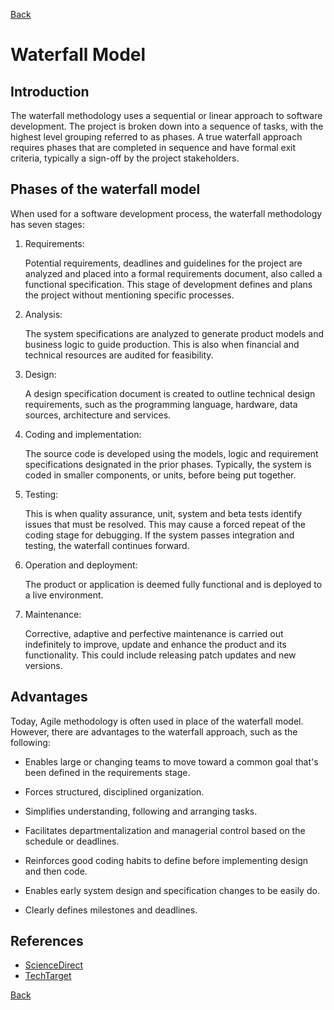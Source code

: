 [Back](README.md)

<h1> Waterfall Model </h1>

## Introduction

<p>The waterfall methodology uses a sequential or linear approach to software development. The project is broken down into a sequence of tasks, with the highest level grouping referred to as phases. A true waterfall approach requires phases that are completed in sequence and have formal exit criteria, typically a sign-off by the project stakeholders.</p>

## Phases of the waterfall model

<p>When used for a software development process, the waterfall methodology has seven stages:</p>

1. Requirements:
   <p>Potential requirements, deadlines and guidelines for the project are analyzed and placed into a formal requirements document, also called a functional specification. This stage of development defines and plans the project without mentioning specific processes.</p>

2. Analysis:
   <p>The system specifications are analyzed to generate product models and business logic to guide production. This is also when financial and technical resources are audited for feasibility.</p>

3. Design:
   <p>A design specification document is created to outline technical design requirements, such as the programming language, hardware, data sources, architecture and services.</p>

4. Coding and implementation:
   <p>The source code is developed using the models, logic and requirement specifications designated in the prior phases. Typically, the system is coded in smaller components, or units, before being put together.</p>

5. Testing:
   <p>This is when quality assurance, unit, system and beta tests identify issues that must be resolved. This may cause a forced repeat of the coding stage for debugging. If the system passes integration and testing, the waterfall continues forward.</p>

6. Operation and deployment:
   <p>The product or application is deemed fully functional and is deployed to a live environment.</p>

7. Maintenance:
   <p>Corrective, adaptive and perfective maintenance is carried out indefinitely to improve, update and enhance the product and its functionality. This could include releasing patch updates and new versions.</p>

## Advantages

<p>Today, Agile methodology is often used in place of the waterfall model. However, there are advantages to the waterfall approach, such as the following:</p>

- Enables large or changing teams to move toward a common goal that's been defined in the requirements stage.

- Forces structured, disciplined organization.

- Simplifies understanding, following and arranging tasks.

- Facilitates departmentalization and managerial control based on the schedule or deadlines.

- Reinforces good coding habits to define before implementing design and then code.

- Enables early system design and specification changes to be easily do.

- Clearly defines milestones and deadlines.

## References

- [ScienceDirect](https://www.sciencedirect.com/topics/computer-science/waterfall-methodology)
- [TechTarget](https://www.techtarget.com/searchsoftwarequality/definition/waterfall-model)

[Back](README.md)
